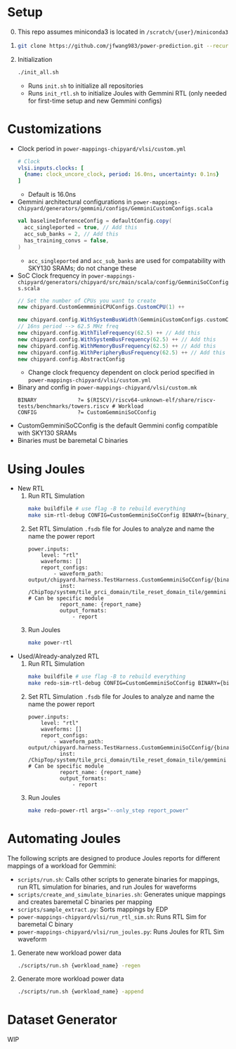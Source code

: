 # Setup
0. This repo assumes miniconda3 is located in ``/scratch/{user}/miniconda3``
1. ```bash
   git clone https://github.com/jfwang983/power-prediction.git --recursive
   ```
2. Initialization
    ```bash
    ./init_all.sh
    ```
    * Runs ``init.sh`` to initialize all repositories
    * Runs ``init_rtl.sh`` to initialize Joules with Gemmini RTL (only needed for first-time setup and new Gemmini configs)

# Customizations
* Clock period in ``power-mappings-chipyard/vlsi/custom.yml``
    ```yaml
    # Clock
    vlsi.inputs.clocks: [
      {name: clock_uncore_clock, period: 16.0ns, uncertainty: 0.1ns}
    ]
    ```
    * Default is 16.0ns
* Gemmini architectural configurations in ``power-mappings-chipyard/generators/gemmini/configs/GemminiCustomConfigs.scala``
    ```scala
    val baselineInferenceConfig = defaultConfig.copy(
      acc_singleported = true, // Add this
      acc_sub_banks = 2, // Add this
      has_training_convs = false,
    )
    ```
    * ``acc_singleported`` and ``acc_sub_banks`` are used for compatability with SKY130 SRAMs; do not change these
* SoC Clock frequency in ``power-mappings-chipyard/generators/chipyard/src/main/scala/config/GemminiSoCConfigs.scala``
    ```scala
    // Set the number of CPUs you want to create
    new chipyard.CustomGemmminiCPUConfigs.CustomCPU(1) ++

    new chipyard.config.WithSystemBusWidth(GemminiCustomConfigs.customConfig.dma_buswidth) ++
    // 16ns period --> 62.5 MHz freq
    new chipyard.config.WithTileFrequency(62.5) ++ // Add this
    new chipyard.config.WithSystemBusFrequency(62.5) ++ // Add this
    new chipyard.config.WithMemoryBusFrequency(62.5) ++ // Add this
    new chipyard.config.WithPeripheryBusFrequency(62.5) ++ // Add this
    new chipyard.config.AbstractConfig
    ```
    * Change clock frequency dependent on clock period specified in ``power-mappings-chipyard/vlsi/custom.yml``
* Binary and config in ``power-mappings-chipyard/vlsi/custom.mk``
   ```make
   BINARY             ?= $(RISCV)/riscv64-unknown-elf/share/riscv-tests/benchmarks/towers.riscv # Workload
   CONFIG             ?= CustomGemminiSoCConfig
   ```
* CustomGemminiSoCConfig is the default Gemmini config compatible with SKY130 SRAMs
* Binaries must be baremetal C binaries

# Using Joules
* New RTL
    1. Run RTL Simulation
       ```bash
       make buildfile # use flag -B to rebuild everything
       make sim-rtl-debug CONFIG=CustomGemminiSoCConfig BINARY={binary_name} LOADMEM={binary_name}
       ```
    2. Set RTL Simulation ``.fsdb`` file for Joules to analyze and name the name the power report
       ```make
       power.inputs:
           level: "rtl"
           waveforms: []
           report_configs:
               - waveform_path: output/chipyard.harness.TestHarness.CustomGemminiSoCConfig/{binary_name}.fsdb
                 inst: /ChipTop/system/tile_prci_domain/tile_reset_domain_tile/gemmini # Can be specific module
                 report_name: {report_name}
                 output_formats:
                     - report
       ```
    3. Run Joules
       ```bash
       make power-rtl
       ```
* Used/Already-analyzed RTL
    1. Run RTL Simulation
       ```bash
       make buildfile # use flag -B to rebuild everything
       make redo-sim-rtl-debug CONFIG=CustomGemminiSoCConfig BINARY={binary_name} LOADMEM={binary_name} args="--only_step run_simulation"
       ```
    2. Set RTL Simulation ``.fsdb`` file for Joules to analyze and name the name the power report
       ```make
       power.inputs:
           level: "rtl"
           waveforms: []
           report_configs:
               - waveform_path: output/chipyard.harness.TestHarness.CustomGemminiSoCConfig/{binary_name}.fsdb
                 inst: /ChipTop/system/tile_prci_domain/tile_reset_domain_tile/gemmini # Can be specific module
                 report_name: {report_name}
                 output_formats:
                     - report
       ```
    3. Run Joules
       ```bash
       make redo-power-rtl args="--only_step report_power"
       ```

# Automating Joules
The following scripts are designed to produce Joules reports for different mappings of a workload for Gemmini:
* ``scripts/run.sh``: Calls other scripts to generate binaries for mappings, run RTL simulation for binaries, and run Joules for waveforms
* ``scripts/create_and_simulate_binaries.sh``: Generates unique mappings and creates baremetal C binaries per mapping
* ``scripts/sample_extract.py``: Sorts mappings by EDP
* ``power-mappings-chipyard/vlsi/run_rtl_sim.sh``: Runs RTL Sim for baremetal C binary
* ``power-mappings-chipyard/vlsi/run_joules.py``: Runs Joules for RTL Sim waveform

1. Generate new workload power data
   ```bash
   ./scripts/run.sh {workload_name} -regen
   ```

2. Generate more workload power data
   ```bash
   ./scripts/run.sh {workload_name} -append
   ```

# Dataset Generator
WIP
